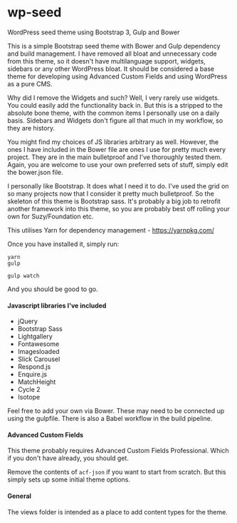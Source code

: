 # wp-seed
WordPress seed theme using Bootstrap 3, Gulp and Bower

This is a simple Bootstrap seed theme with Bower and Gulp dependency and build management. I have removed all bloat and unnecessary code from this theme, so it doesn't have multilanguage support, widgets, sidebars or any other WordPress bloat. It should be considered a base theme for developing using Advanced Custom Fields and using WordPress as a pure CMS.

Why did I remove the Widgets and such? Well, I very rarely use widgets. You could easily add the functionality back in. But this is a stripped to the absolute bone theme, with the common items I personally use on a daily basis. Sidebars and Widgets don't figure all that much in my workflow, so they are history.

You might find my choices of JS libraries arbitrary as well. However, the ones I have included in the Bower file are ones I use for pretty much every project. They are in the main bulletproof and I've thoroughly tested them. Again, you are welcome to use your own preferred sets of stuff, simply edit the bower.json file.

I personally like Bootstrap. It does what I need it to do. I've used the grid on so many projects now that I consider it pretty much bulletproof. So the skeleton of this theme is Bootstrap sass. It's probably a big job to retrofit another framework into this theme, so you are probably best off rolling your own for Suzy/Foundation etc.

This utilises Yarn for dependency management - https://yarnpkg.com/

Once you have installed it, simply run:

	yarn   
	gulp

	gulp watch

And you should be good to go.

#### Javascript libraries I've included

* jQuery
* Bootstrap Sass
* Lightgallery
* Fontawesome
* Imagesloaded
* Slick Carousel
* Respond.js
* Enquire.js
* MatchHeight
* Cycle 2
* Isotope

Feel free to add your own via Bower. These may need to be connected up using the gulpfile. There is also a Babel workflow in the build pipeline.

#### Advanced Custom Fields

This theme probably requires Advanced Custom Fields Professional. Which if you don't have already, you should get.

Remove the contents of ```acf-json``` if you want to start from scratch. But this simply sets up some initial theme options.

#### General

The views folder is intended as a place to add content types for the theme.
